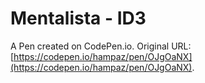 # Mentalista - ID3

A Pen created on CodePen.io. Original URL: [https://codepen.io/hampaz/pen/OJgOaNX](https://codepen.io/hampaz/pen/OJgOaNX).



